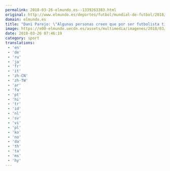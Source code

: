 ```yaml
---
permalink: 2018-03-26-elmundo.es--1339263383.html
original: http://www.elmundo.es/deportes/futbol/mundial-de-futbol/2018/03/26/5ab7e5e9468aeb69598b45a3.html
domain: elmundo.es
title: "Dani Parejo: \"Algunas personas creen que por ser futbolista tienen derecho a faltarte al respeto""
image: https://e00-elmundo.uecdn.es/assets/multimedia/imagenes/2018/03/25/15220100228617.jpg
date: 2018-03-26 07:46:19
category: sport
translations: 
 - 'en'
 - 'de'
 - 'ru'
 - 'ja'
 - 'fr'
 - 'it'
 - 'zh-CN'
 - 'zh-TW'
 - 'ar'
 - 'fa'
 - 'pt'
 - 'hi'
 - 'tr'
 - 'id'
 - 'nl'
 - 'sv'
 - 'vi'
 - 'pl'
 - 'ko'
 - 'no'
 - 'da'
 - 'th'
 - 'ta'
 - 'ms'
 - 'hy'
---
```


